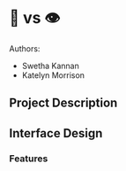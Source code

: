 # 🤖 vs 👁
Authors: 
* Swetha Kannan
* Katelyn Morrison

## Project Description

## Interface Design

### Features


